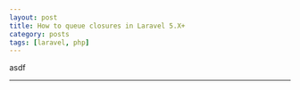 ```yaml
---
layout: post
title: How to queue closures in Laravel 5.X+
category: posts
tags: [laravel, php]
---
```


asdf

---
